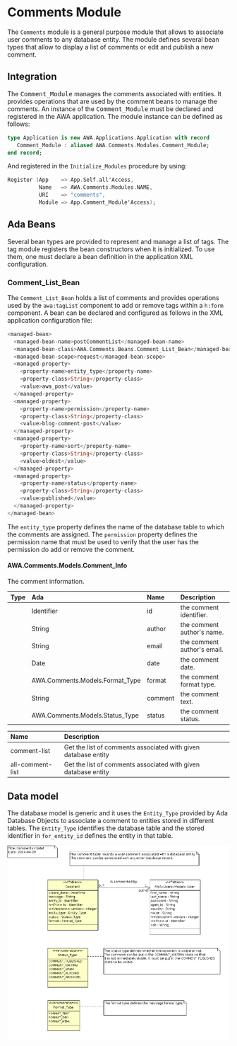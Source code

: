 # Comments Module
The `Comments` module is a general purpose module that allows to associate user comments
to any database entity.  The module defines several bean types that allow to display a list
of comments or edit and publish a new comment.

## Integration
The <tt>Comment_Module</tt> manages the comments associated with entities.  It provides
operations that are used by the comment beans to manage the comments.
An instance of the <tt>Comment_Module</tt> must be declared and registered in the
AWA application.  The module instance can be defined as follows:

```Ada
type Application is new AWA.Applications.Application with record
   Comment_Module : aliased AWA.Comments.Modules.Comment_Module;
end record;
```

And registered in the `Initialize_Modules` procedure by using:

```Ada
Register (App    => App.Self.all'Access,
          Name   => AWA.Comments.Modules.NAME,
          URI    => "comments",
          Module => App.Comment_Module'Access);
```

## Ada Beans
Several bean types are provided to represent and manage a list of tags.
The tag module registers the bean constructors when it is initialized.
To use them, one must declare a bean definition in the application XML configuration.

### Comment_List_Bean
The `Comment_List_Bean` holds a list of comments and provides operations used by the
`awa:tagList` component to add or remove tags within a `h:form` component.
A bean can be declared and configured as follows in the XML application configuration file:

```Ada
<managed-bean>
  <managed-bean-name>postCommentList</managed-bean-name>
  <managed-bean-class>AWA.Comments.Beans.Comment_List_Bean</managed-bean-class>
  <managed-bean-scope>request</managed-bean-scope>
  <managed-property>
    <property-name>entity_type</property-name>
    <property-class>String</property-class>
    <value>awa_post</value>
  </managed-property>
  <managed-property>
    <property-name>permission</property-name>
    <property-class>String</property-class>
    <value>blog-comment-post</value>
  </managed-property>
  <managed-property>
    <property-name>sort</property-name>
    <property-class>String</property-class>
    <value>oldest</value>
  </managed-property>
  <managed-property>
    <property-name>status</property-name>
    <property-class>String</property-class>
    <value>published</value>
  </managed-property>
</managed-bean>
```

The `entity_type` property defines the name of the database table to which the comments
are assigned.  The `permission` property defines the permission name that must be used
to verify that the user has the permission do add or remove the comment.



#### AWA.Comments.Models.Comment_Info

The comment information.

| Type     | Ada      | Name       | Description                                             |
|:---------|:---------|:-----------|:--------------------------------------------------------|
||Identifier|id|the comment identifier.|
||String|author|the comment author's name.|
||String|email|the comment author's email.|
||Date|date|the comment date.|
||AWA.Comments.Models.Format_Type|format|the comment format type.|
||String|comment|the comment text.|
||AWA.Comments.Models.Status_Type|status|the comment status.|




| Name              | Description                                                           |
|:------------------|:----------------------------------------------------------------------|
|comment-list|Get the list of comments associated with given database entity|
|all-comment-list|Get the list of comments associated with given database entity|



## Data model
The database model is generic and it uses the `Entity_Type` provided by
Ada Database Objects to associate a comment to entities stored in
different tables.  The `Entity_Type` identifies the database table and the stored
identifier in `for_entity_id` defines the entity in that table.

![](images/awa_comments_model.png)


